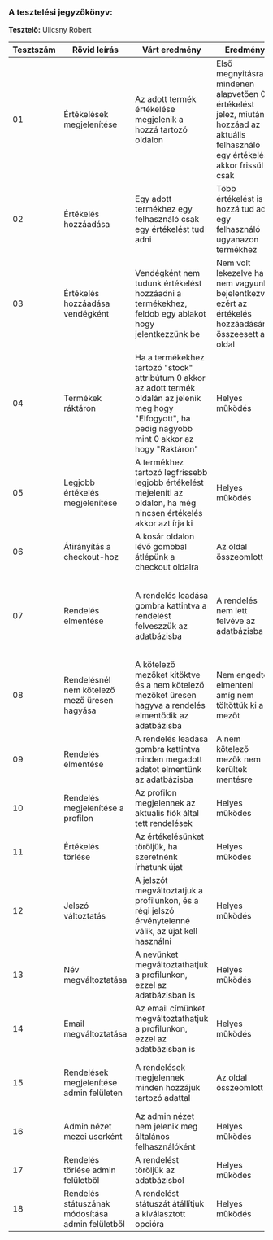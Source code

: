 ### A tesztelési jegyzőkönyv:

**Tesztelő:** Ulicsny Róbert

| Tesztszám | Rövid leírás    | Várt eredmény                                                                                                                                 | Eredmény                                                                                        | Megjegyzés                                                                        |
| --------- | --------------- | --------------------------------------------------------------------------------------------------------------------------------------------- | ----------------------------------------------------------------------------------------------- | --------------------------------------------------------------------------------- |
| 01 | Értékelések megjelenítése | Az adott termék értékelése megjelenik a hozzá tartozó oldalon | Első megnyitásra mindenen alapvetően 0 értékelést jelez, miután hozzáad az aktuális felhasználó egy értékelést akkor frissül csak | A probléma megoldva |
| 02 | Értékelés hozzáadása | Egy adott termékhez egy felhasználó csak egy értékelést tud adni | Több értékelést is hozzá tud adni egy felhasználó ugyanazon termékhez | A probléma megoldva |
| 03 | Értékelés hozzáadása vendégként | Vendégként nem tudunk értékelést hozzáadni a termékekhez, feldob egy ablakot hogy jelentkezzünk be | Nem volt lekezelve ha nem vagyunk bejelentkezve, ezért az értékelés hozzáadásánál összeesett az oldal | A probléma megoldva |
| 04 | Termékek ráktáron | Ha a termékekhez tartozó "stock" attribútum 0 akkor az adott termék oldalán az jelenik meg hogy "Elfogyott", ha pedig nagyobb mint 0 akkor az hogy "Raktáron"  | Helyes működés | - |
| 05 | Legjobb értékelés megjelenítése | A termékhez tartozó legfrissebb legjobb értékelést mejeleníti az oldalon, ha még nincsen értékelés akkor azt írja ki | Helyes működés | - |
| 06 | Átirányítás a checkout-hoz | A kosár oldalon lévő gombbal átlépünk a checkout oldalra | Az oldal összeomlott | A probléma javítva lett, a gomb GET metódus helyett POST-ot küldött |
| 07 | Rendelés elmentése | A rendelés leadása gombra kattintva a rendelést felveszzük az adatbázisba | A rendelés nem lett felvéve az adatbázisba | A probléma javítva lett, rosszul lettek elnevezve a form adatai, szóval mindig üres értékeket akart átadni az oldal az OrderControllernek |
| 08 | Rendelésnél nem kötelező mező üresen hagyása | A kötelező mezőket kitöktve és a nem kötelező mezőket üresen hagyva a rendelés elmentődik az adatbázisba | Nem engedte elmenteni amíg nem töltöttük ki a mezőt | A probléma megolva |
| 09 | Rendelés elmentése | A rendelés leadása gombra kattintva minden megadott adatot elmentünk az adatbázisba | A nem kötelező mezők nem kerültek mentésre | A probléma megolva |
| 10 | Rendelés megjelenítése a profilon | Az profilon megjelennek az aktuális fiók által tett rendelések | Helyes működés | - |
| 11 | Értékelés törlése | Az értékelésünket töröljük, ha szeretnénk írhatunk újat | Helyes működés | - |
| 12 | Jelszó változtatás | A jelszót megváltoztatjuk a profilunkon, és a régi jelszó érvénytelenné válik, az újat kell használni | Helyes működés | - |
| 13 | Név megváltoztatása | A nevünket megváltoztathatjuk a profilunkon, ezzel az adatbázisban is | Helyes működés | - |
| 14 | Email megváltoztatása | Az email címünket megváltoztathatjuk a profilunkon, ezzel az adatbázisban is | Helyes működés | - |
| 15 | Rendelések megjelenítése admin felületen | A rendelések megjelennek minden hozzájuk tartozó adattal | Az oldal összeomlott | A probléma javítva, nem volt létrehozva a kötés az order és a user között |
| 16 | Admin nézet mezei userként | Az admin nézet nem jelenik meg általános felhasználóként | Helyes működés | - |
| 17 | Rendelés törlése admin felületből | A rendelést töröljük az adatbázisból | Helyes működés | - |
| 18 | Rendelés státuszának módosítása admin felületből | A rendelést státuszát átállítjuk a kiválasztott opcióra | Helyes működés | - |